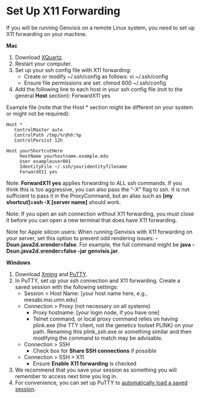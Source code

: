 # Set Up X11 Forwarding 

If you will be running Genvisis on a remote Linux system, you need to set up X11 forwarding on your machine.

**Mac** 
1. Download [XQuartz](https://www.xquartz.org/).
2. Restart your computer.
3. Set up your ssh config file with X11 forwarding:
   - Create or modify ~/.ssh/config as follows: vi ~/.ssh/config
   - Ensure file permissions are set: chmod 600 ~/.ssh/config
4. Add the following line to each host in your ssh config file (not to the general **Host** section): ForwardX11 yes

Example file (note that the Host * section might be different on your system or might not be required):

   ```
   Host *
      ControlMaster auto
      ControlPath /tmp/%r@%h:%p
      ControlPersist 12h
        
Host yourShortcutHere
        HostName yourhostname.example.edu
        User exampleuser001
        IdentityFile ~/.ssh/youridentityfilename
        ForwardX11 yes
   ```

Note: **ForwardX11 yes** applies forwarding to ALL ssh commands. If you think this is too aggressive, you can also pass the “-X” flag to ssh. It is not sufficient to pass it in the ProxyCommand, but an alias such as **[my shortcut]=ssh -X [server name]** should work.

Note: If you open an ssh connection without X11 forwarding, you must close it before you can open a new terminal that does have X11 forwarding.

Note for Apple silicon users: When running Genvisis with X11 forwarding on your server, set this option to prevent odd rendering issues: **-Dsun.java2d.xrender=false**. For example, the full command might be **java -Dsun.java2d.xrender=false -jar genvisis.jar**.


**Windows**
1. Download [Xming](https://xming.en.softonic.com/download) and [PuTTY](https://www.putty.org/).
2. In PuTTY, set up your ssh connection and X11 forwarding. Create a saved session with the following settings:
   - Session > Host Name: [your host name here, e.g., mesabi.msi.umn.edu]
   - Connection > Proxy (not necessary on all systems)
      - Proxy hostname: [your login node, if you have one]
      - Telnet command, or local proxy command relies on having plink.exe (the TTY client, not the genetics toolset PLINK) on your path. Renaming this plink_ssh.exe or something similar and then modifying the command to match may be advisable.
   - Connection > SSH
      - Check box for **Share SSH connections** if possible
   - Connection > SSH > X11
      - Ensure **Enable X11 forwarding** is checked
3. We recommend that you save your session as something you will remember to access next time you log in.
4. For convenience, you can set up PuTTY to [automatically load a saved session](https://documentation.help/PuTTY/using-cmdline-load.html).
